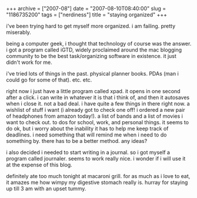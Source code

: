 +++
archive = ["2007-08"]
date = "2007-08-10T08:40:00"
slug = "1186735200"
tags = ["nerdiness"]
title = "staying organized"
+++

i've been trying hard to get myself more organized. i am failing. pretty
miserably.

being a computer geek, i thought that technology of course was the answer.
i got a program called iGTD, widely proclaimed around the mac blogging
community to be the best task/organizing software in existence. it just
didn't work for me.

i've tried lots of things in the past. physical planner books. PDAs (man
i could go for some of that). etc. etc.

right now i just have a little program called xpad. it opens in one second
after a click. i can write in whatever it is that i think of, and then it
autosaves when i close it. not a bad deal. i have quite a few things in
there right now. a wishlist of stuff i want (i already got to check one
off! i ordered a new pair of headphones from amazon today!). a list of
bands and a list of movies i want to check out. to dos for school, work,
and personal things. it seems to do ok, but i worry about the inability it
has to help me keep track of deadlines. i need something that will remind
me when i need to do something by. there has to be a better method. any
ideas?

i also decided i needed to start writing in a journal. so i got myself
a program called journaler. seems to work really nice. i wonder if i will
use it at the expense of this blog.

definitely ate too much tonight at macaroni grill. for as much as i love
to eat, it amazes me how wimpy my digestive stomach really is. hurray for
staying up till 3 am with an upset tummy.

